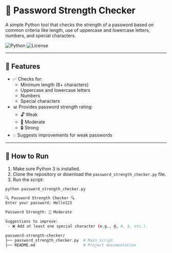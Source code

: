 # 🔐 Password Strength Checker

A simple Python tool that checks the strength of a password based on common criteria like length, use of uppercase and lowercase letters, numbers, and special characters.

![Python](https://img.shields.io/badge/Python-3.x-blue.svg)
![License](https://img.shields.io/badge/License-MIT-green.svg)

---

## 🚀 Features

- ✅ Checks for:
  - Minimum length (8+ characters)
  - Uppercase and lowercase letters
  - Numbers
  - Special characters
- 📊 Provides password strength rating:
  - 🔓 Weak
  - 🔐 Moderate
  - 🔒 Strong
- 💡 Suggests improvements for weak passwords

---

## 🧪 How to Run

1. Make sure Python 3 is installed.
2. Clone the repository or download the `password_strength_checker.py` file.
3. Run the script:

```bash
python password_strength_checker.py

🔍 Password Strength Checker 🔍
Enter your password: Hello123

Password Strength: 🔐 Moderate

Suggestions to improve:
 - ❌ Add at least one special character (e.g., @, #, $, etc.).

password-strength-checker/
├── password_strength_checker.py  # Main script
├── README.md                     # Project documentation

